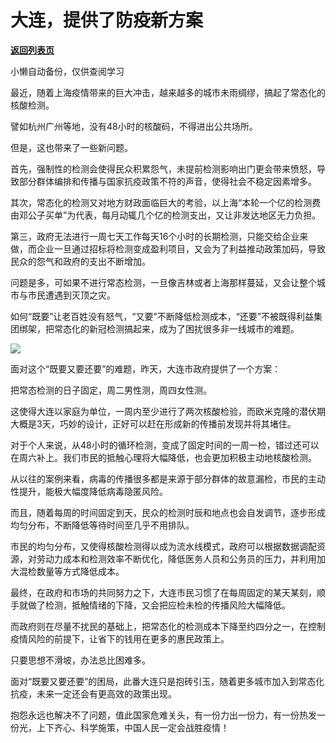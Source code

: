 # 大连，提供了防疫新方案

[**返回列表页**](/gzh/政事堂2019)

小懒自动备份，仅供查阅学习

最近，随着上海疫情带来的巨大冲击，越来越多的城市未雨绸缪，搞起了常态化的核酸检测。

  

譬如杭州广州等地，没有48小时的核酸码，不得进出公共场所。  

  

但是，这也带来了一些新问题。

  

首先，强制性的检测会使得民众积累怨气，未提前检测影响出门更会带来愤怒，导致部分群体编排和传播与国家抗疫政策不符的声音，使得社会不稳定因素增多。  

  

其次，常态化的检测又对地方财政面临巨大的考验，以上海“本轮一个亿的检测费由邓公子买单”为代表，每月动辄几个亿的检测支出，又让非发达地区无力负担。

  

第三，政府无法进行一周七天工作每天16个小时的长期检测，只能交给企业来做，而企业一旦通过招标将检测变成盈利项目，又会为了利益推动政策加码，导致民众的怨气和政府的支出不断增加。

  

问题是多，可如果不进行常态检测，一旦像吉林或者上海那样蔓延，又会让整个城市与市民遭遇到灭顶之灾。  

  

如何“既要”让老百姓没有怒气，“又要”不断降低检测成本，“还要”不被既得利益集团绑架，把常态化的新冠检测搞起来，成为了困扰很多非一线城市的难题。

  

![](https://mmbiz.qpic.cn/mmbiz_jpg/rxhS23yu8cMo4Uy2yLHV1PnEKK1xLTGq877UufH3YXulVlM0ehpJgMiaDia3M4hEHyEO9gZ5WXhTURZDyaictTTag/640?wx_fmt=jpeg)

  

面对这个“既要又要还要”的难题，昨天，大连市政府提供了一个方案：

  

把常态检测的日子固定，周二男性测，周四女性测。  

  

这使得大连以家庭为单位，一周内至少进行了两次核酸检验，而欧米克隆的潜伏期大概是3天，巧妙的设计，正好可以赶在形成新的传播前发现并将其堵住。  

  

对于个人来说，从48小时的循环检测，变成了固定时间的一周一检，错过还可以在周六补上。我们市民的抵触心理将大幅降低，也会更加积极主动地核酸检测。

  

从以往的案例来看，病毒的传播很多都是来源于部分群体的故意漏检，市民的主动性提升，能极大幅度降低病毒隐匿风险。  

  

而且，随着每周的时间固定到天，民众的检测时辰和地点也会自发调节，逐步形成均匀分布，不断降低等待时间至几乎不用排队。

  

市民的均匀分布，又使得核酸检测得以成为流水线模式，政府可以根据数据调配资源，对劳动力成本和检测效率不断优化，降低医务人员和公务员的压力，并利用加大混检数量等方式降低成本。

  

最终，在政府和市场的共同努力之下，大连市民习惯了在每周固定的某天某刻，顺手就做了检测，抵触情绪的下降，又会把应检未检的传播风险大幅降低。

  

而政府则在尽量不扰民的基础上，把常态化的检测成本下降至约四分之一，在控制疫情风险的前提下，让省下的钱用在更多的惠民政策上。

  

只要思想不滑坡，办法总比困难多。

  

面对“既要又要还要”的困局，此番大连只是抱砖引玉，随着更多城市加入到常态化抗疫，未来一定还会有更高效的政策出现。

  

抱怨永远也解决不了问题，值此国家危难关头，有一份力出一份力，有一份热发一份光，上下齐心、科学施策，中国人民一定会战胜疫情！

  

